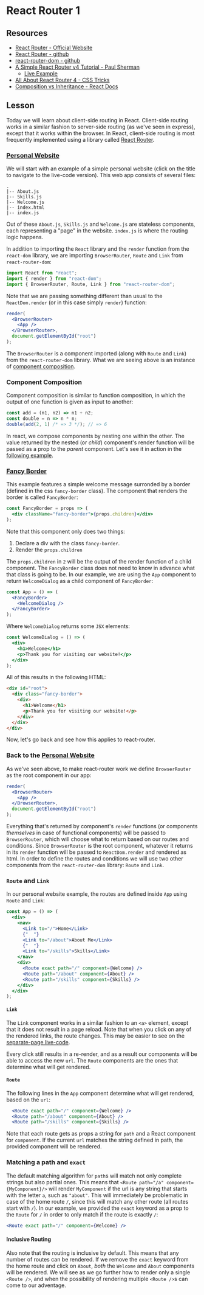 # React Router 1

## Resources

* [React Router - Official Website](https://reacttraining.com/react-router/)
* [React Router - github](https://github.com/ReactTraining/react-router)
* [react-router-dom - github](https://github.com/ReactTraining/react-router/tree/master/packages/react-router-dom)
* [A Simple React Router v4 Tutorial - Paul Sherman](https://medium.com/@pshrmn/a-simple-react-router-v4-tutorial-7f23ff27adf)
  * [Live Example](https://codesandbox.io/s/vVoQVk78)
* [All About React Router 4 - CSS Tricks](https://css-tricks.com/react-router-4/)
* [Composition vs Inheritance - React Docs](https://reactjs.org/docs/composition-vs-inheritance.html)

## Lesson

Today we will learn about client-side routing in React. Client-side routing works in a similar fashion to server-side routing (as we've seen in express), except that it works within the browser. In React, client-side routing is most frequently implemented using a library called [React Router](https://reacttraining.com/react-router/).

### [Personal Website](https://codesandbox.io/s/1r165o97o7)

We will start with an example of a simple personal website (click on the title to navigate to the live-code version). This web app consists of several files:

```ANSCI
.
|-- About.js
|-- Skills.js
|-- Welcome.js
|-- index.html
|-- index.js
```

Out of these `About.js`, `Skills.js` and `Welcome.js` are stateless components, each representing a "page" in the website. `index.js` is where the routing logic happens.

In addition to importing the `React` library and the `render` function from the `react-dom` library, we are importing `BrowserRouter`, `Route` and `Link` from `react-router-dom`:

```js
import React from "react";
import { render } from "react-dom";
import { BrowserRouter, Route, Link } from "react-router-dom";
```

Note that we are passing something different than usual to the `ReactDom.render` (or in this case simply `render`) function:

```jsx
render(
  <BrowserRouter>
    <App />
  </BrowserRouter>,
  document.getElementById("root")
);
```

The `BrowserRouter` is a component imported (along with `Route` and `Link`) from the `react-router-dom` library. What we are seeing above is an instance of [component composition](https://reactjs.org/docs/composition-vs-inheritance.html).

### Component Composition

Component composition is similar to function composition, in which the output of one function is given as input to another:

```js
const add = (n1, n2) => n1 + n2;
const double = n => n * n;
double(add(2, 1) /* => 3 */); // => 6
```

In react, we compose components by nesting one within the other. The value returned by the nested (or _child_) component's render function will be passed as a prop to the _parent_ component. Let's see it in action in the [following example](https://codesandbox.io/s/pk7wn5vvoj).

### [Fancy Border](https://codesandbox.io/s/pk7wn5vvoj)

This example features a simple welcome message surronded by a border (defined in the css `fancy-border` class). The component that renders the border is called `FancyBorder`:

```jsx
const FancyBorder = props => (
  <div className="fancy-border">{props.children}</div>
);
```

Note that this component only does two things:

1. Declare a div with the class `fancy-border`.
2. Render the `props.children`

The `props.children` in `2` will be the output of the render function of a child component. The `FancyBorder` class does not need to know in advance what that class is going to be. In our example, we are using the `App` component to return `WelcomeDialog` as a child component of `FancyBorder`:

```jsx
const App = () => (
  <FancyBorder>
    <WelcomeDialog />
  </FancyBorder>
);
```

Where `WelcomeDialog` returns some `JSX` elements:

```jsx
const WelcomeDialog = () => (
  <div>
    <h1>Welcome</h1>
    <p>Thank you for visiting our website!</p>
  </div>
);
```

All of this results in the following HTML:

```html
<div id="root">
  <div class="fancy-border">
    <div>
      <h1>Welcome</h1>
      <p>Thank you for visiting our website!</p>
    </div>
  </div>
</div>
```

Now, let's go back and see how this applies to react-router.

### Back to the [Personal Website](https://codesandbox.io/s/1r165o97o7)

As we've seen above, to make react-router work we define `BrowserRouter` as the root component in our app:

```jsx
render(
  <BrowserRouter>
    <App />
  </BrowserRouter>,
  document.getElementById("root")
);
```

Everything that's returned by component's `render` functions (or components _themselves_ in case of functional components) will be passed to `BrowserRouter`, which will choose what to return based on our routes and conditions. Since `BrowserRouter` is the root component, whatever it returns in its `render` function will be passed to `ReactDom.render` and rendered as html. In order to define the routes and conditions we will use two other components from the `react-router-dom` library: `Route` and `Link`.

### `Route` and `Link`

In our personal website example, the routes are defined inside `App` using `Route` and `Link`:

```jsx
const App = () => (
  <div>
    <nav>
      <Link to="/">Home</Link>
      {"  "}
      <Link to="/about">About Me</Link>
      {"  "}
      <Link to="/skills">Skills</Link>
    </nav>
    <div>
      <Route exact path="/" component={Welcome} />
      <Route path="/about" component={About} />
      <Route path="/skills" component={Skills} />
    </div>
  </div>
);
```

#### `Link`

The `Link` component works in a similar fashion to an `<a>` element, except that it does not result in a page reload. Note that when you click on any of the rendered links, the route changes. This may be easier to see on the [separate-page live-code](https://1r165o97o7.codesandbox.io/).

Every click still results in a re-render, and as a result our components will be able to access the new `url`. The `Route` components are the ones that determine what will get rendered.

#### `Route`

The following lines in the `App` component determine what will get rendered, based on the `url`:

```jsx
  <Route exact path="/" component={Welcome} />
  <Route path="/about" component={About} />
  <Route path="/skills" component={Skills} />
```

Note that each route gets as props a string for `path` and a React component for `component`. If the current `url` matches the string defined in path, the provided component will be rendered.

### Matching a path and `exact`

The default matching algorithm for `path`s will match not only complete strings but also partial ones. This means that `<Route path="/a" component={MyComponent}/>` will render `MyComponent` if the url is any string that starts with the letter `a`, such as `"about"`. This will immediately be problematic in case of the home route `/`, since this will match any other route (all routes start with `/`). In our example, we provided the `exact` keyword as a prop to the `Route` for `/` in order to only match if the route is exactly `/`:

```jsx
<Route exact path="/" component={Welcome} />
```

#### Inclusive Routing

Also note that the routing is inclusive by default. This means that any number of routes can be rendered. If we remove the `exact` keyword from the home route and click on `About`, _both_ the `Welcome` and `About` components will be rendered. We will see as we go further how to render only a single `<Route />`, and when the possibility of rendering multiple `<Route />`s can come to our adventage.
